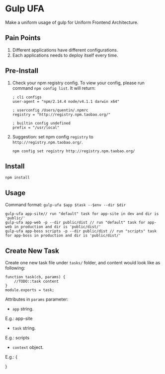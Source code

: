 # Gulp UFA

Make a uniform usage of gulp for Uniform Frontend Architecture.

## Pain Points
 1. Different applications have different configurations.
 1. Each applications needs to deploy itself every time.

## Pre-Install

 1. Check your npm registry config. To view your config, please run command ```npm config list```. It will return:
    ```
    ; cli configs
    user-agent = "npm/2.14.4 node/v4.1.1 darwin x64"

    ; userconfig /Users/quentin/.npmrc
    registry = "http://registry.npm.taobao.org/"

    ; builtin config undefined
    prefix = "/usr/local"
    ```

 1. Suggestion: set npm config `registry` to `http://registry.npm.taobao.org/`.

    ```
    npm config set registry http://registry.npm.taobao.org/
    ```


## Install

`npm install`

## Usage

Command format: `gulp-ufa $app $task --$env --dir $dir`

```
gulp-ufa app-site// run "default" task for app-site in dev and dir is 'public/'
gulp-ufa app-web -p --dir public/dist // run "default" task for app-web in production and dir is 'public/dist/'
gulp-ufa app-boss scripts -p --dir public/dist // run "scripts" task for app-boss in production and dir is 'public/dist/'
```

## Create New Task

Create one new task file under `tasks/` folder, and content would look like as following:

```
function task(cb, params) {
    //TODO::task content
}
module.exports = task;
```

Attributes in `params` parameter:

 - `app` string.

 E.g.: app-site

 - `task` string.

 E.g.: scripts

 - `context` object.

 E.g.: {


 }